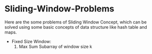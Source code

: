 # Sliding-Window-Problems
Here are the some problems of Sliding Window Concept, which can be solved using some basic concepts of data structure like hash table and maps.
* Fixed Size Window: 
  1) Max Sum Subarray of window size k

